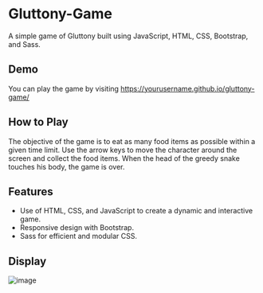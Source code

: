 # Gluttony-Game
A simple game of Gluttony built using JavaScript, HTML, CSS, Bootstrap, and Sass.

## Demo
You can play the game by visiting https://yourusername.github.io/gluttony-game/

## How to Play
The objective of the game is to eat as many food items as possible within a given time limit. Use the arrow keys to move the character around the screen and collect the food items. When the head of the greedy snake touches his body, the game is over.

## Features
 - Use of HTML, CSS, and JavaScript to create a dynamic and interactive game.
 - Responsive design with Bootstrap.
 - Sass for efficient and modular CSS.
## Display
![image](https://user-images.githubusercontent.com/90535397/234763792-543148a7-d502-4254-9d7b-07ec5a41d291.png)

